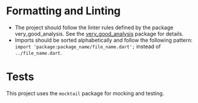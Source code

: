 # Formatting and Linting
- The project should follow the linter rules defined by the package very_good_analysis. See the [very_good_analysis](https://github.com/verygoodopensource/very_good_analysis) package for details.
- Imports should be sorted alphabetically and follow the following pattern: `import 'package:package_name/file_name.dart';` instead of `../file_name.dart`.

# Tests
This project uses the `mocktail` package for mocking and testing.

